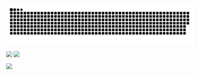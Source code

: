 ![](https://raw.githubusercontent.com/ShenHaoCore/ShenHaoCore/output/github-contribution-grid-snake-dark.svg)
<p>
  <a href="https://github.com/ShenHaoCore"><img src="https://github-readme-stats.vercel.app/api?username=ShenHaoCore&show_icons=true&hide_border=true" width="58%" /></a>
  <a href="https://github.com/ShenHaoCore"><img src="https://github-readme-stats.vercel.app/api/top-langs/?username=ShenHaoCore&layout=compact&hide_border=true&langs_count=10" width="37%" /></a> 
</p>
<p>
  <a href="https://github.com/ShenHaoCore"><img height="165px" src="https://skillicons.dev/icons?i=cs,dotnet,py,html,css,js,jquery,nodejs,md,docker,linux,nginx,mongodb,redis,mysql,sqlite,git,github,githubactions,gitlab,visualstudio,vscode,jenkins,powershell,stackoverflow,vue,bootstrap" /></a> 
</p>
